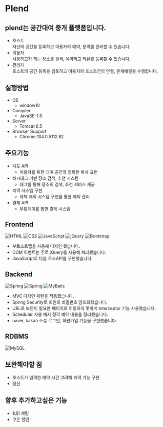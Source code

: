 # Plend

## plend는 공간대여 중개 플랫폼입니다.

- 호스트  
  자신의 공간을 등록하고 이용자의 예약, 문의를 관리할 수 있습니다.
- 이용자  
  사용하고자 하는 장소를 검색, 예약하고 리뷰를 등록할 수 있습니다.
- 관리자  
  호스트의 공간 등록을 검토하고 이용자와 호스트간의 연결, 문제해결을 수행합니다.


## 실행방법

- OS
  - window10
- Compiler
  - JavaSE-1.8
- Server
  - Tomcat 8.5
- Browser Support
  - Chrome 104.0.5112.82



## 주요기능

- 지도 API
  - 이용자를 위한 대여 공간의 정확한 위치 표현
- 해시태그 기반 장소 검색, 추천 시스템
  - 태그를 통해 장소의 검색, 추천 서비스 제공
- 예약 시스템 구현
  - 자체 예약 시스템 구현을 통한 예약 관리
- 결제 API
  - 부트페이를 통한 결제 시스템



## Frontend

<img alt="HTML" src ="https://img.shields.io/badge/HTML5-E34F26.svg?&style=for-the-badge&logo=HTML5&logoColor=white"/> <img alt="CSS" src ="https://img.shields.io/badge/CSS3-1572B6.svg?&style=for-the-badge&logo=CSS3&logoColor=white"/> <img alt="JavaScript" src ="https://img.shields.io/badge/JavaScriipt-F7DF1E.svg?&style=for-the-badge&logo=JavaScript&logoColor=black"/> <img alt="jQuery" src ="https://img.shields.io/badge/jQuery-0769AD.svg?&style=for-the-badge&logo=jQuery&logoColor=white"/> <img alt="Bootstrap" src ="https://img.shields.io/badge/Bootstrap-7952B3.svg?&style=for-the-badge&logo=Bootstrap&logoColor=white"/>

- 부트스트랩을 사용해 디자인 했습니다.
- DOM 이벤트는 주로 jQuery를 사용해 처리했습니다.
- JavaScript로 다음 주소API를 구현했습니다.

## Backend

<img alt="Spring" src ="https://img.shields.io/badge/Spring-6DB33F.svg?&style=for-the-badge&logo=Spring&logoColor=white"/> <img alt="Spring" src ="https://img.shields.io/badge/Java-E34F26.svg?&style=for-the-badge&logoColor=white"/> <img alt="MyBatis" src ="https://img.shields.io/badge/MyBatis-0769AD.svg?&style=for-the-badge&logoColor=white"/>

- MVC 디자인 패턴을 적용했습니다.
- Spring Security로 회원의 비밀번호 암호화했습니다.
- URL로 보안이 필요한 페이지로 이동하지 못하게 Interceptor 기능 사용했습니다.
- Scheduler 사용 매시 정각 예약 내용을 정리했습니다.
- naver, kakao 소셜 로그인, 회원가입 기능을 구현했습니다.

## RDBMS

<img alt="MySQL" src ="https://img.shields.io/badge/MySQL-4479A1.svg?&style=for-the-badge&logo=MySQL&logoColor=white"/>



## 보완해야할 점
- 호스트가 입력한 예약 시간 고려해 예약 기능 구현
- 정산 

## 향후 추가하고싶은 기능

- 1대1 채팅
- 쿠폰 할인
